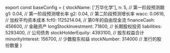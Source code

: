 export const baseConfig = {
  stockName: ['万华化学'],
  n: 5, // 第一阶段预测期
  g1: 0.04, // 第一阶段预测增长率
  g2: 0.04, // 第二阶段预测增长率
  wacc: 0.0616, // 加权平均资本成本
  fcf0: 1125214.04, // 第0年的自由现金流
  financeCash: 456600, // 金融资产
  longStockInvestment: 71800, // 长期股权投资
  liabilities: 5293400, // 公司债务
  stockHolderEquity: 4393100, // 股东权益合计
  minorityInterest: 156700, // 少数股东权益
  stockNumber: 314000 // 发行的股份数量
}
